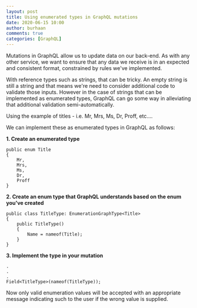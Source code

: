 ```yaml
---
layout: post
title: Using enumerated types in GraphQL mutations 
date: 2020-06-15 10:00
author: burhaan
comments: true
categories: [GraphQL]
---
```


Mutations in GraphQL allow us to update data on our back-end. As with any other service, we want to ensure that any data we receive is in an expected and consistent format, constrained by rules we've implemented.

With reference types such as strings, that can be tricky. An empty string is still a string and that means we're need to consider additional code to validate those inputs. However in the case of strings that can be implemented as enumerated types, GraphQL can go some way in alleviating that additional validation semi-automatically.

Using the example of titles - i.e. Mr, Mrs, Ms, Dr, Proff, etc.... 

We can implement these as enumerated types in GraphQL as follows:

**1. Create an enumerated type**
```
public enum Title
{
    Mr,
    Mrs,
    Ms,
    Dr,
    Proff
} 
```

**2. Create an enum type that GraphQL understands based on the enum you've created**
```
public class TitleType: EnumerationGraphType<Title>
{
    public TitleType()
    {
        Name = nameof(Title);
    }
}
```

**3. Implement the type in your mutation**
```
.
.
.
Field<TitleType>(nameof(TitleType));
```

Now only valid enumeration values will be accepted with an appropriate message indicating such to the user if the wrong value is supplied.

